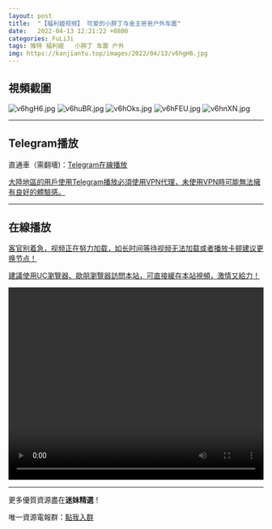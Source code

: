 ```yaml
---
layout: post
title:  "【福利姬视频】 可爱的小胖丁与金主爸爸户外车震"
date:   2022-04-13 12:21:22 +0800
categories: FuLiJi
tags: 推特 福利姬   小胖丁 车震 户外
img: https://kanjiantu.top/images/2022/04/13/v6hgH6.jpg
---
```



## 視頻截圖

![v6hgH6.jpg](https://kanjiantu.top/images/2022/04/13/v6hgH6.jpg)
![v6huBR.jpg](https://kanjiantu.top/images/2022/04/13/v6huBR.jpg)
![v6hOks.jpg](https://kanjiantu.top/images/2022/04/13/v6hOks.jpg)
![v6hFEU.jpg](https://kanjiantu.top/images/2022/04/13/v6hFEU.jpg)
![v6hnXN.jpg](https://kanjiantu.top/images/2022/04/13/v6hnXN.jpg)

* * *
## Telegram播放

直通車（需翻墻)：[Telegram在線播放](https://t.me/mimeijingxuan/677)


<u>大陸地區的用戶使用Telegram播放必須使用VPN代理，未使用VPN時可能無法擁有良好的體驗感。</u> 
* * *
## 在線播放
<u>客官别着急，视频正在努力加载，如长时间等待视频无法加载或者播放卡顿建议更换节点！</u>

<u>建議使用UC瀏覽器、歐朋瀏覽器訪問本站，可直接緩存本站視頻，激情又給力！</u>
<center><video src="https://cdn.publer.io/uploads/videos/62520b33db27973e6042ce29/8609769bbb107f68faebe689cbae520a.mp4" width="100%" height="380px" controls="controls"></video></center>

* * *
更多優質資源盡在**迷妹精選**！

唯一資源電報群：[點我入群](https://t.me/mimeijingxuan)


